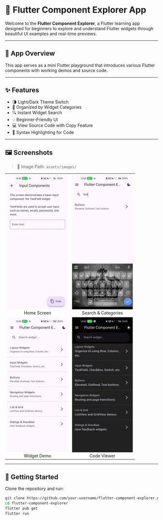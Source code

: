 # 🚀 Flutter Component Explorer App

Welcome to the **Flutter Component Explorer**, a Flutter learning app designed for beginners to explore and understand Flutter widgets through beautiful UI examples and real-time previews.

---

## 📱 App Overview

This app serves as a mini Flutter playground that introduces various Flutter components with working demos and source code.

---

## ✨ Features

- 🌗 Light/Dark Theme Switch
- 🧩 Organized by Widget Categories
- 🔍 Instant Widget Search
- 💡 Beginner-Friendly UI
- 💻 View Source Code with Copy Feature
- 🎨 Syntax Highlighting for Code

---

## 🖼️ Screenshots

> 📁 Image Path: `assets/images/`

<table>
  <tr>
    <td align="center"><img src="assets/images/1.jpg" width="200"/><br/>Home Screen</td>
    <td align="center"><img src="assets/images/2.jpg" width="200"/><br/>Search & Categories</td>
  </tr>
  <tr>
    <td align="center"><img src="assets/images/3.jpg" width="200"/><br/>Widget Demo</td>
    <td align="center"><img src="assets/images/4.jpg" width="200"/><br/>Code Viewer</td>
  </tr>
</table>

---

## 🚀 Getting Started

Clone the repository and run:

```bash
git clone https://github.com/your-username/flutter-component-explorer.git
cd flutter-component-explorer
flutter pub get
flutter run
